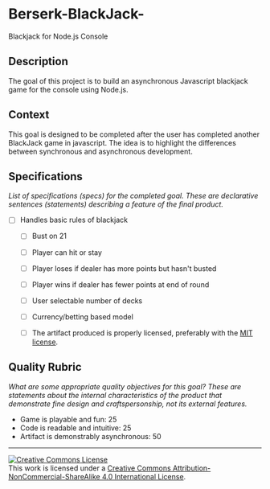 # Berserk-BlackJack-
Blackjack for Node.js Console 
## Description

The goal of this project is to build an asynchronous Javascript blackjack game for the console using Node.js.

## Context

This goal is designed to be completed after the user has completed another BlackJack game in javascript.  The idea is to highlight the differences between synchronous and asynchronous development.

## Specifications

_List of specifications (specs) for the completed goal. These are declarative sentences (statements) describing a feature of the final product._

 - [ ] Handles basic rules of blackjack
   - [ ] Bust on 21
   - [ ] Player can hit or stay
   - [ ] Player loses if dealer has more points but hasn't busted
   - [ ] Player wins if dealer has fewer points at end of round
   - [ ] User selectable number of decks
   - [ ] Currency/betting based model 

   - [ ] The artifact produced is properly licensed, preferably with the [MIT license][mit-license].



## Quality Rubric

_What are some appropriate quality objectives for this goal? These are statements about the internal characteristics of the product that demonstrate fine design and craftspersonship, not its external features._

- Game is playable and fun: 25
- Code is readable and intuitive: 25
- Artifact is demonstrably asynchronous: 50
---

<!-- LICENSE -->

<a rel="license" href="http://creativecommons.org/licenses/by-nc-sa/4.0/"><img alt="Creative Commons License" style="border-width:0" src="https://i.creativecommons.org/l/by-nc-sa/4.0/80x15.png" /></a>
<br />This work is licensed under a <a rel="license" href="http://creativecommons.org/licenses/by-nc-sa/4.0/">Creative Commons Attribution-NonCommercial-ShareAlike 4.0 International License</a>.

[mit-license]: https://opensource.org/licenses/MIT
